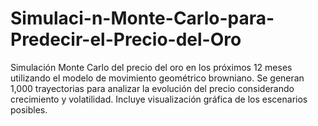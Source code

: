 # Simulaci-n-Monte-Carlo-para-Predecir-el-Precio-del-Oro
Simulación Monte Carlo del precio del oro en los próximos 12 meses utilizando el modelo de movimiento geométrico browniano. Se generan 1,000 trayectorias para analizar la evolución del precio considerando crecimiento y volatilidad. Incluye visualización gráfica de los escenarios posibles.
